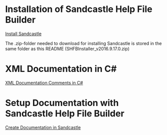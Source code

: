 # Installation of Sandcastle Help File Builder

[Install Sandcastle](https://github.com/EWSoftware/SHFB/releases)

The .zip-folder needed to download for installing Sandcastle is stored in the same folder as this README (SHFBInstaller_v2016.9.17.0.zip) 


# XML Documentation in C#

[XML Documentation Comments in C#](https://msdn.microsoft.com/en-us/library/b2s063f7.aspx)


# Setup Documentation with Sandcastle Help File Builder

[Create Documentation in Sandcastle](http://broadcast.oreilly.com/2010/09/build-html-documentation-for-y.html)

